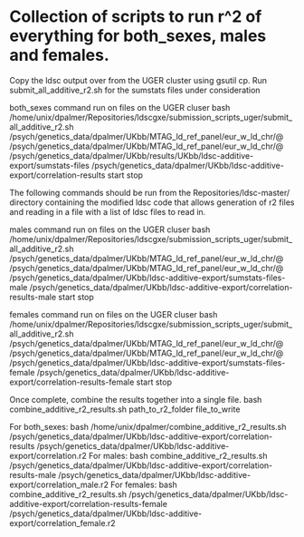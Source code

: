 # Collection of scripts to run r^2 of everything for both_sexes, males and females.
Copy the ldsc output over from the UGER cluster using gsutil cp.
Run submit_all_additive_r2.sh for the sumstats files under consideration

both_sexes command run on files on the UGER cluser
bash /home/unix/dpalmer/Repositories/ldscgxe/submission_scripts_uger/submit_all_additive_r2.sh /psych/genetics_data/dpalmer/UKbb/MTAG_ld_ref_panel/eur_w_ld_chr/@ /psych/genetics_data/dpalmer/UKbb/MTAG_ld_ref_panel/eur_w_ld_chr/@ /psych/genetics_data/dpalmer/UKbb/results/UKbb/ldsc-additive-export/sumstats-files /psych/genetics_data/dpalmer/UKbb/ldsc-additive-export/correlation-results start stop

The following commands should be run from the Repositories/ldsc-master/ directory containing the modified ldsc code that allows generation of r2 files and reading in a file with a list of ldsc files to read in.

males command run on files on the UGER cluser
bash /home/unix/dpalmer/Repositories/ldscgxe/submission_scripts_uger/submit_all_additive_r2.sh /psych/genetics_data/dpalmer/UKbb/MTAG_ld_ref_panel/eur_w_ld_chr/@ /psych/genetics_data/dpalmer/UKbb/MTAG_ld_ref_panel/eur_w_ld_chr/@ /psych/genetics_data/dpalmer/UKbb/ldsc-additive-export/sumstats-files-male /psych/genetics_data/dpalmer/UKbb/ldsc-additive-export/correlation-results-male start stop

females command run on files on the UGER cluser
bash /home/unix/dpalmer/Repositories/ldscgxe/submission_scripts_uger/submit_all_additive_r2.sh /psych/genetics_data/dpalmer/UKbb/MTAG_ld_ref_panel/eur_w_ld_chr/@ /psych/genetics_data/dpalmer/UKbb/MTAG_ld_ref_panel/eur_w_ld_chr/@ /psych/genetics_data/dpalmer/UKbb/ldsc-additive-export/sumstats-files-female /psych/genetics_data/dpalmer/UKbb/ldsc-additive-export/correlation-results-female start stop

Once complete, combine the results together into a single file.
bash combine_additive_r2_results.sh path_to_r2_folder file_to_write

For both_sexes:
bash /home/unix/dpalmer/combine_additive_r2_results.sh /psych/genetics_data/dpalmer/UKbb/ldsc-additive-export/correlation-results /psych/genetics_data/dpalmer/UKbb/ldsc-additive-export/correlation.r2
For males:
bash combine_additive_r2_results.sh /psych/genetics_data/dpalmer/UKbb/ldsc-additive-export/correlation-results-male /psych/genetics_data/dpalmer/UKbb/ldsc-additive-export/correlation_male.r2
For females:
bash combine_additive_r2_results.sh /psych/genetics_data/dpalmer/UKbb/ldsc-additive-export/correlation-results-female /psych/genetics_data/dpalmer/UKbb/ldsc-additive-export/correlation_female.r2
